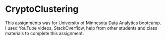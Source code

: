 # CryptoClustering

This assignments was for University of Minnesota Data Analytics bootcamp. I used YouTube videos, StackOverflow, help from other students and class materials to complete this assignment.
